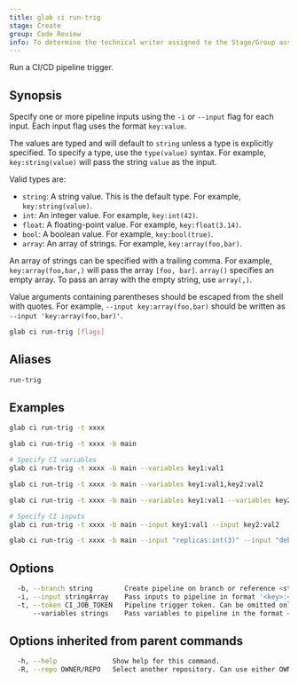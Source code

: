 ```yaml
---
title: glab ci run-trig
stage: Create
group: Code Review
info: To determine the technical writer assigned to the Stage/Group associated with this page, see https://about.gitlab.com/handbook/product/ux/technical-writing/#assignments
---
```


<!--
This documentation is auto generated by a script.
Please do not edit this file directly. Run `make gen-docs` instead.
-->

Run a CI/CD pipeline trigger.

## Synopsis

Specify one or more pipeline inputs using the `-i` or `--input` flag for each
input. Each input flag uses the format `key:value`.

The values are typed and will default to `string` unless a type is explicitly
specified. To specify a type, use the `type(value)` syntax. For example,
`key:string(value)` will pass the string `value` as the input.

Valid types are:

- `string`: A string value. This is the default type. For example, `key:string(value)`.
- `int`: An integer value. For example, `key:int(42)`.
- `float`: A floating-point value. For example, `key:float(3.14)`.
- `bool`: A boolean value. For example, `key:bool(true)`.
- `array`: An array of strings. For example, `key:array(foo,bar)`.

An array of strings can be specified with a trailing comma. For example,
`key:array(foo,bar,)` will pass the array `[foo, bar]`. `array()` specifies an
empty array. To pass an array with the empty string, use `array(,)`.

Value arguments containing parentheses should be escaped from the shell with
quotes. For example, `--input key:array(foo,bar)` should be written as
`--input 'key:array(foo,bar)'`.

```bash title="terminal"
glab ci run-trig [flags]
```

## Aliases

```bash title="terminal"
run-trig
```

## Examples

```bash title="terminal"
glab ci run-trig -t xxxx

glab ci run-trig -t xxxx -b main

# Specify CI variables
glab ci run-trig -t xxxx -b main --variables key1:val1

glab ci run-trig -t xxxx -b main --variables key1:val1,key2:val2

glab ci run-trig -t xxxx -b main --variables key1:val1 --variables key2:val2

# Specify CI inputs
glab ci run-trig -t xxxx -b main --input key1:val1 --input key2:val2

glab ci run-trig -t xxxx -b main --input "replicas:int(3)" --input "debug:bool(false)" --input "regions:array(us-east,eu-west)"
```

## Options

```bash title="terminal"
  -b, --branch string        Create pipeline on branch or reference <string>.
  -i, --input stringArray    Pass inputs to pipeline in format '<key>:<value>'. Cannot be used for merge request pipelines. See documentation for examples.
  -t, --token CI_JOB_TOKEN   Pipeline trigger token. Can be omitted only if the CI_JOB_TOKEN environment variable is set.
      --variables strings    Pass variables to pipeline in the format <key>:<value>.
```

## Options inherited from parent commands

```bash title="terminal"
  -h, --help              Show help for this command.
  -R, --repo OWNER/REPO   Select another repository. Can use either OWNER/REPO or `GROUP/NAMESPACE/REPO` format. Also accepts full URL or Git URL.
```
